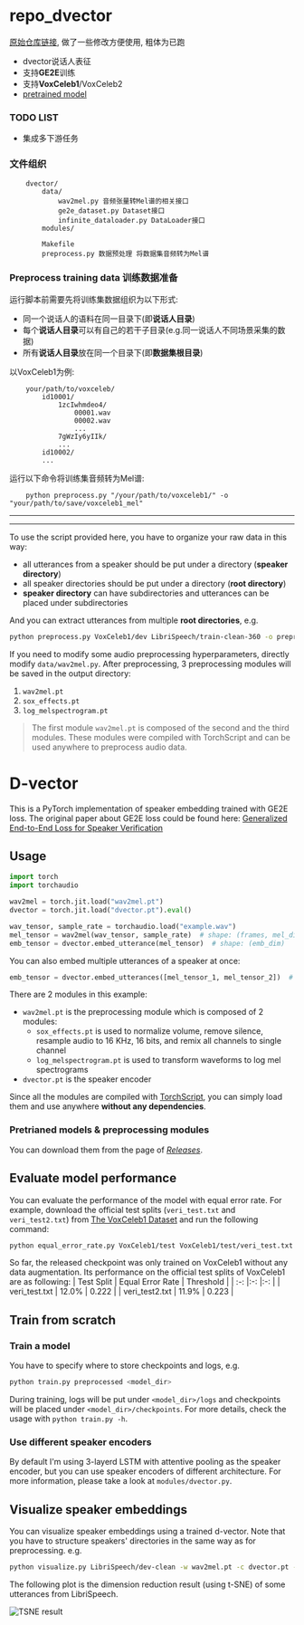 
# repo_dvector

[原始仓库链接](https://github.com/yistLin/dvector), 做了一些修改方便使用, 粗体为已跑

* dvector说话人表征
* 支持**GE2E**训练
* 支持**VoxCeleb1**/VoxCeleb2
* [pretrained model](https://github.com/ZhaZhaFon/repo_dvector/releases/tag/pretrained)

### TODO LIST
* 集成多下游任务

### 文件组织

```
    dvector/
        data/
            wav2mel.py 音频张量转Mel谱的相关接口
            ge2e_dataset.py Dataset接口
            infinite_dataloader.py DataLoader接口
        modules/
            
        Makefile
        preprocess.py 数据预处理 将数据集音频转为Mel谱
```

### Preprocess training data 训练数据准备

运行脚本前需要先将训练集数据组织为以下形式:
- 同一个说话人的语料在同一目录下(即**说话人目录**)
- 每个**说话人目录**可以有自己的若干子目录(e.g.同一说话人不同场景采集的数据)
- 所有**说话人目录**放在同一个目录下(即**数据集根目录**)  

以VoxCeleb1为例:
```
    your/path/to/voxceleb/
        id10001/
            1zcIwhmdeo4/
                00001.wav
                00002.wav
                ...
            7gWzIy6yIIk/
            ...
        id10002/
        ...
```

运行以下命令将训练集音频转为Mel谱:

```
    python preprocess.py "/your/path/to/voxceleb1/" -o "your/path/to/save/voxceleb1_mel"
```

---
---

To use the script provided here, you have to organize your raw data in this way:

- all utterances from a speaker should be put under a directory (**speaker directory**)
- all speaker directories should be put under a directory (**root directory**)
- **speaker directory** can have subdirectories and utterances can be placed under subdirectories

And you can extract utterances from multiple **root directories**, e.g.

```bash
python preprocess.py VoxCeleb1/dev LibriSpeech/train-clean-360 -o preprocessed
```

If you need to modify some audio preprocessing hyperparameters, directly modify `data/wav2mel.py`.
After preprocessing, 3 preprocessing modules will be saved in the output directory:
1. `wav2mel.pt`
2. `sox_effects.pt`
3. `log_melspectrogram.pt`

> The first module `wav2mel.pt` is composed of the second and the third modules.
> These modules were compiled with TorchScript and can be used anywhere to preprocess audio data.  

# D-vector

This is a PyTorch implementation of speaker embedding trained with GE2E loss.
The original paper about GE2E loss could be found here: [Generalized End-to-End Loss for Speaker Verification](https://arxiv.org/abs/1710.10467)

## Usage

```python
import torch
import torchaudio

wav2mel = torch.jit.load("wav2mel.pt")
dvector = torch.jit.load("dvector.pt").eval()

wav_tensor, sample_rate = torchaudio.load("example.wav")
mel_tensor = wav2mel(wav_tensor, sample_rate)  # shape: (frames, mel_dim)
emb_tensor = dvector.embed_utterance(mel_tensor)  # shape: (emb_dim)
```

You can also embed multiple utterances of a speaker at once:

```python
emb_tensor = dvector.embed_utterances([mel_tensor_1, mel_tensor_2])  # shape: (emb_dim)
```

There are 2 modules in this example:
- `wav2mel.pt` is the preprocessing module which is composed of 2 modules:
    - `sox_effects.pt` is used to normalize volume, remove silence, resample audio to 16 KHz, 16 bits, and remix all channels to single channel
    - `log_melspectrogram.pt` is used to transform waveforms to log mel spectrograms
- `dvector.pt` is the speaker encoder

Since all the modules are compiled with [TorchScript](https://pytorch.org/docs/stable/jit.html), you can simply load them and use anywhere **without any dependencies**.

### Pretrianed models & preprocessing modules

You can download them from the page of [*Releases*](https://github.com/yistLin/dvector/releases).

## Evaluate model performance

You can evaluate the performance of the model with equal error rate.
For example, download the official test splits (`veri_test.txt` and `veri_test2.txt`) from [The VoxCeleb1 Dataset](https://www.robots.ox.ac.uk/~vgg/data/voxceleb/vox1.html) and run the following command: 
```bash
python equal_error_rate.py VoxCeleb1/test VoxCeleb1/test/veri_test.txt -w wav2mel.pt -c dvector.pt
```

So far, the released checkpoint was only trained on VoxCeleb1 without any data augmentation.
Its performance on the official test splits of VoxCeleb1 are as following:
| Test Split | Equal Error Rate | Threshold |
| :-:        |:-:               |:-:        |
| veri_test.txt  | 12.0% | 0.222 |
| veri_test2.txt | 11.9% | 0.223 |

## Train from scratch

### Train a model

You have to specify where to store checkpoints and logs, e.g.

```bash
python train.py preprocessed <model_dir>
```

During training, logs will be put under `<model_dir>/logs` and checkpoints will be placed under `<model_dir>/checkpoints`.
For more details, check the usage with `python train.py -h`.

### Use different speaker encoders

By default I'm using 3-layerd LSTM with attentive pooling as the speaker encoder, but you can use speaker encoders of different architecture.
For more information, please take a look at `modules/dvector.py`.

## Visualize speaker embeddings

You can visualize speaker embeddings using a trained d-vector.
Note that you have to structure speakers' directories in the same way as for preprocessing.
e.g.

```bash
python visualize.py LibriSpeech/dev-clean -w wav2mel.pt -c dvector.pt -o tsne.jpg
```

The following plot is the dimension reduction result (using t-SNE) of some utterances from LibriSpeech.

![TSNE result](images/tsne.png)
